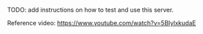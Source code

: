 TODO: add instructions on how to test and use this server.

Reference video: https://www.youtube.com/watch?v=5BIylxkudaE
